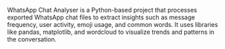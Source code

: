 WhatsApp Chat Analyser is a Python-based project that processes exported WhatsApp chat files to extract insights such as message frequency, user activity, emoji usage, and common words. It uses libraries like pandas, matplotlib, and wordcloud to visualize trends and patterns in the conversation.
